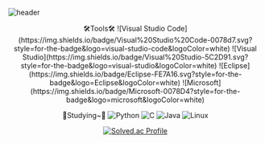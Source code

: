 ![header](https://capsule-render.vercel.app/api?type=waving&color=auto&height=300&section=header&text=capsule%20render&fontSize=90)
 <div align=center>
🛠Tools🛠
![Visual Studio Code](https://img.shields.io/badge/Visual%20Studio%20Code-0078d7.svg?style=for-the-badge&logo=visual-studio-code&logoColor=white)
![Visual Studio](https://img.shields.io/badge/Visual%20Studio-5C2D91.svg?style=for-the-badge&logo=visual-studio&logoColor=white)
![Eclipse](https://img.shields.io/badge/Eclipse-FE7A16.svg?style=for-the-badge&logo=Eclipse&logoColor=white)
![Microsoft](https://img.shields.io/badge/Microsoft-0078D4?style=for-the-badge&logo=microsoft&logoColor=white)

📖Studying~📖
![Python](https://img.shields.io/badge/python-3670A0?style=for-the-badge&logo=python&logoColor=ffdd54)
![C](https://img.shields.io/badge/c-%2300599C.svg?style=for-the-badge&logo=c&logoColor=white)
![Java](https://img.shields.io/badge/java-%23ED8B00.svg?style=for-the-badge&logo=java&logoColor=white)
![Linux](https://img.shields.io/badge/Linux-FCC624?style=for-the-badge&logo=linux&logoColor=black)

[![Solved.ac Profile](http://mazassumnida.wtf/api/v2/generate_badge?boj=jmsb02)](https://solved.ac/jmsb02/)
</div>
